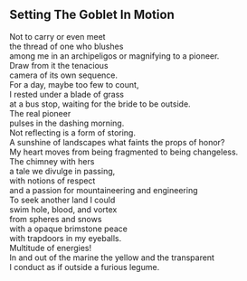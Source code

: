 Setting The Goblet In Motion
----------------------------
Not to carry or even meet  
the thread of one who blushes  
among me in an archipeligos or magnifying to a pioneer.  
Draw from it the tenacious  
camera of its own sequence.  
For a day, maybe too few to count,  
I rested under a blade of grass  
at a bus stop, waiting for the bride to be outside.  
The real pioneer  
pulses in the dashing morning.  
Not reflecting is a form of storing.  
A sunshine of landscapes what faints the props of honor?  
My heart moves from being fragmented to being changeless.  
The chimney with hers  
a tale we divulge in passing,  
with notions of respect  
and a passion for mountaineering and engineering  
To seek another land I could  
swim hole, blood, and vortex  
from spheres and snows  
with a opaque brimstone peace  
with trapdoors in my eyeballs.  
Multitude of energies!  
In and out of the marine the yellow and the transparent  
I conduct as if outside a furious legume.  
